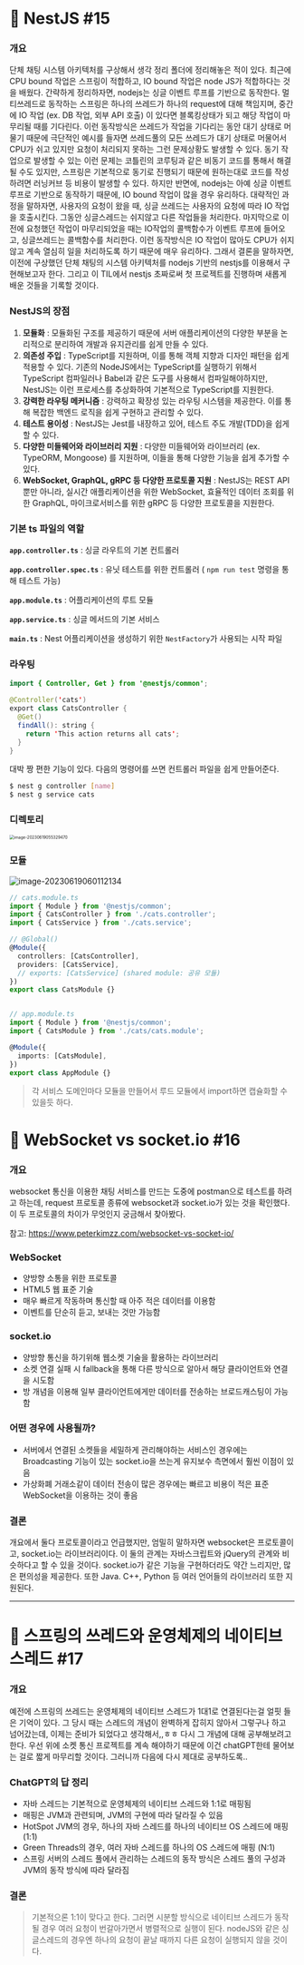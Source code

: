 # 📖 NestJS #15

### 개요

단체 채팅 시스템 아키텍처를 구상해서 생각 정리 폴더에 정리해놓은 적이 있다. 최근에 CPU bound 작업은 스프링이 적합하고, IO bound 작업은 node JS가 적합하다는 것을 배웠다. 간략하게 정리하자면, nodejs는 싱글  이벤트 루프를 기반으로 동작한다. 멀티쓰레드로 동작하는 스프링은 하나의 쓰레드가 하나의 request에 대해 책임지며, 중간에 IO 작업 (ex. DB 작업, 외부 API 호출) 이 있다면 블록킹상태가 되고 해당 작업이 마무리될 때를 기다린다. 이런 동작방식은 쓰레드가 작업을 기다리는 동안 대기 상태로 머물기 때문에 극단적인 예시를 들자면 쓰레드풀의 모든 쓰레드가 대기 상태로 머물어서 CPU가 쉬고 있지만 요청이 처리되지 못하는 그런 문제상황도 발생할 수 있다. 동기 작업으로 발생할 수 있는 이런 문제는 코틀린의 코루팅과 같은 비동기 코드를 통해서 해결될 수도 있지만, 스프링은 기본적으로 동기로 진행되기 때문에 원하는대로 코드를 작성하려면 러닝커브 등 비용이 발생할 수 있다. 하지만 반면에, nodejs는 아예 싱글 이벤트 루프로 기반으로 동작하기 때문에, IO bound 작업이 많을 경우 유리하다. 대략적인 과정을 말하자면, 사용자의 요청이 왔을 때, 싱글 쓰레드는 사용자의 요청에 따라 IO 작업을 호출시킨다. 그동안 싱글스레드는 쉬지않고 다른 작업들을 처리한다. 마지막으로 이전에 요청했던 작업이 마무리되었을 때는 IO작업의 콜백함수가 이벤트 루프에 들어오고, 싱글쓰레드는 콜백함수를 처리한다. 이런 동작방식은 IO 작업이 많아도 CPU가 쉬지않고 계속 열심히 일을 처리하도록 하기 때문에 매우 유리하다. 그래서 결론을 말하자면, 이전에 구상했던 단체 채팅의 시스템 아키텍처를 nodejs 기반의 nestjs를 이용해서 구현해보고자 한다. 그리고 이 TIL에서 nestjs 초짜로써 첫 프로젝트를 진행하며 새롭게 배운 것들을 기록할 것이다.



### NestJS의 장점

1. **모듈화** : 모듈화된 구조를 제공하기 때문에 서버 애플리케이션의 다양한 부분을 논리적으로 분리하여 개발과 유지관리를 쉽게 만들 수 있다.
2. **의존성 주입** : TypeScript를 지원하며, 이를 통해 객체 지향과 디자인 패턴을 쉽게 적용할 수 있다. 기존의 NodeJS에서는 TypeScript를 실행하기 위해서 TypeScript 컴파일러나 Babel과 같은 도구를 사용해서 컴파일해야하지만, NestJS는 이런 프로세스를 추상화하여 기본적으로 TypeScript를 지원한다.
3. **강력한 라우팅 메커니즘** : 강력하고 확장성 있는 라우팅 시스템을 제공한다. 이를 통해 복잡한 백엔드 로직을 쉽게 구현하고 관리할 수 있다.
4. **테스트 용이성** : NestJS는 Jest를 내장하고 있어, 테스트 주도 개발(TDD)을 쉽게 할 수 있다.
5. **다양한 미들웨어와 라이브러리 지원** : 다양한 미들웨어와 라이브러리 (ex. TypeORM, Mongoose) 를 지원하며, 이들을 통해 다양한 기능을 쉽게 추가할 수 있다.
6. **WebSocket, GraphQL, gRPC 등 다양한 프로토콜 지원** : NestJS는 REST API 뿐만 아니라, 실시간 애플리케이션을 위한 WebSocket, 효율적인 데이터 조회를 위한 GraphQL, 마이크로서비스를 위한 gRPC 등 다양한 프로토콜을 지원한다.



### 기본 ts 파일의 역할

**`app.controller.ts`** : 싱글 라우트의 기본 컨트롤러

**`app.controller.spec.ts`** : 유닛 테스트를 위한 컨트롤러 ( `npm run test` 명령을 통해 테스트 가능)

**`app.module.ts`** : 어플리케이션의 루트 모듈

**`app.service.ts`** : 싱글 메서드의 기본 서비스

**`main.ts`** : Nest 어플리케이션을 생성하기 위한 `NestFactory`가 사용되는 시작 파일



### 라우팅

```java
import { Controller, Get } from '@nestjs/common';

@Controller('cats')
export class CatsController {
  @Get()
  findAll(): string {
    return 'This action returns all cats';
  }
}
```

대박 짱 편한 기능이 있다. 다음의 명령어를 쓰면 컨트롤러 파일을 쉽게 만들어준다.

```bash
$ nest g controller [name]
$ nest g service cats
```



### 디렉토리

<img src="assets/image-20230619055329470.png" alt="image-20230619055329470" style="zoom:50%;" />



### 모듈

![image-20230619060112134](assets/image-20230619060112134.png)

```typescript
// cats.module.ts
import { Module } from '@nestjs/common';
import { CatsController } from './cats.controller';
import { CatsService } from './cats.service';

// @Global()
@Module({
  controllers: [CatsController],
  providers: [CatsService],
  // exports: [CatsService] (shared module: 공유 모듈)
})
export class CatsModule {}


// app.module.ts
import { Module } from '@nestjs/common';
import { CatsModule } from './cats/cats.module';

@Module({
  imports: [CatsModule],
})
export class AppModule {}
```

> 각 서비스 도메인마다 모듈을 만들어서 루드 모듈에서 import하면 캡슐화할 수 있을듯 하다.



# 📖 WebSocket vs socket.io #16

### 개요

websocket 통신을 이용한 채팅 서비스를 만드는 도중에 postman으로 테스트를 하려고 하는데, request 프로토콜 종류에 websocket과 socket.io가 있는 것을 확인했다. 이 두 프로토콜의 차이가 무엇인지 궁금해서 찾아봤다.

참고: https://www.peterkimzz.com/websocket-vs-socket-io/



### WebSocket 

- 양방향 소통을 위한 프로토콜
- HTML5 웹 표준 기술
- 매우 빠르게 작동하며 통신할 때 아주 적은 데이터를 이용함
- 이벤트를 단순히 듣고, 보내는 것만 가능함



### socket.io

- 양방향 통신을 하기위해 웹소켓 기술을 활용하는 라이브러리
- 소켓 연결 실패 시 fallback을 통해 다른 방식으로 알아서 해당 클라이언트와 연결을 시도함
- 방 개념을 이용해 일부 클라이언트에게만 데이터를 전송하는 브로드캐스팅이 가능함



### 어떤 경우에 사용될까?

- 서버에서 연결된 소켓들을 세밀하게 관리해야하는 서비스인 경우에는 Broadcasting 기능이 있는 socket.io을 쓰는게 유지보수 측면에서 훨씬 이점이 있음
- 가상화폐 거래소같이 데이터 전송이 많은 경우에는 빠르고 비용이 적은 표준 WebSocket을 이용하는 것이 좋음



### 결론

개요에서 둘다 프로토콜이라고 언급했지만, 엄밀히 말하자면 websocket은 프로토콜이고, socket.io는 라이브러리이다. 이 둘의 관계는 자바스크립트와 jQuery의 관계와 비슷하다고 할 수 있을 것이다. socket.io가 같은 기능을 구현하더라도 약간 느리지만, 많은 편의성을 제공한다. 또한 Java. C++, Python 등 여러 언어들의 라이브러리 또한 지원된다.



---

# 📖 스프링의 쓰레드와 운영체제의 네이티브 스레드 #17

### 개요

예전에 스프링의 쓰레드는 운영체제의 네이티브 스레드가 1대1로 연결된다는걸 얼핏 들은 기억이 있다. 그 당시 때는 스레드의 개념이 완벽하게 잡히지 않아서 그렇구나 하고 넘어갔는데, 이제는 준비가 되었다고 생각해서,,ㅎㅎ 다시 그 개념에 대해 공부해보려고 한다. 우선 위에 소켓 통신 프로젝트를 계속 해야하기 때문에 이건 chatGPT한테 물어보는 걸로 짧게 마무리할 것이다. 그러니까 다음에 다시 제대로 공부하도록..



### ChatGPT의 답 정리

- 자바 스레드는 기본적으로 운영체제의 네이티브 스레드와 1:1로 매핑됨
- 매핑은 JVM과 관련되며, JVM의 구현에 따라 달라질 수 있음
- HotSpot JVM의 경우, 하나의 자바 스레드를 하나의 네이티브 OS 스레드에 매핑 (1:1)
- Green Threads의 경우, 여러 자바 스레드를 하나의 OS 스레드에 매핑 (N:1)
- 스프링 서버의 스레드 풀에서 관리하는 스레드의 동작 방식은 스레드 풀의 구성과 JVM의 동작 방식에 따라 달라짐



### 결론

> 기본적으론 1:1이 맞다고 한다. 그러면 시분할 방식으로 네이티브 스레드가 동작될 경우 여러 요청이 번갈아가면서 병렬적으로 실행이 된다. nodeJS와 같은 싱글스레드의 경우엔 하나의 요청이 끝날 때까지 다른 요청이 실행되지 않을 것이다.

### 